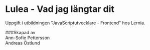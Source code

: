 # Lulea - Vad jag längtar dit  
Uppgift i utbildningen "JavaScriptutvecklare - Frontend" hos Lernia.

###Skapad av  
Ann-Sofie Pettersson  
Andreas Östlund
